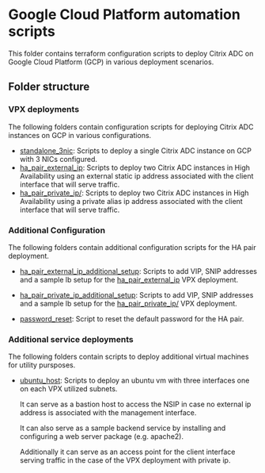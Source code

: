 # Google Cloud Platform automation scripts

This folder contains terraform configuration scripts to
deploy Citrix ADC on Google Cloud Platform (GCP) in various
deployment scenarios.

## Folder structure

### VPX deployments

The following folders contain configuration scripts for deploying Citrix ADC instances on GCP in
various configurations.

* [standalone_3nic](./standalone_3nic): Scripts to deploy a single Citrix ADC instance on GCP with 3 NICs configured.
* [ha_pair_external_ip](./ha_pair_external_ip): Scripts to deploy two Citrix ADC instances in High Availability using an external static ip address associated with the client interface that will serve traffic.
* [ha_pair_private_ip/](./ha_pair_private_ip): Scripts to deploy two Citrix ADC instances in High Availability using a private alias ip address associated with the client interface that will serve traffic.

### Additional Configuration

The following folders contain additional configuration scripts for the HA pair deployment.

* [ha_pair_external_ip_additional_setup](./ha_pair_external_ip_additional_setup): Scripts to add VIP, SNIP addresses and a sample lb setup for the [ha_pair_external_ip](./ha_pair_external_ip) VPX deployment.

* [ha_pair_private_ip_additional_setup](./ha_pair_private_ip_additional_setup): Scripts to add VIP, SNIP addresses and a sample lb setup for the [ha_pair_private_ip/](./ha_pair_private_ip) VPX deployment.

* [password_reset](./password_reset): Script to reset the default password for the HA pair.


### Additional service deployments

The following folders contain scripts to deploy additional virtual machines for utility pursposes.

* [ubuntu_host](./ubuntu_host): Scripts to deploy an ubuntu vm with three interfaces one on each VPX utilized subnets.

    It can serve as a bastion host to access the NSIP in case no external ip address is associated with the management interface.

    It can also serve as a sample backend service by installing and configuring a web server package (e.g. apache2).

    Additionally it can serve as an access point for the client interface serving traffic in the case of the VPX deployment with
    private ip.
